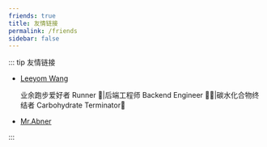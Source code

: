 ```yaml
---
friends: true
title: 友情链接
permalink: /friends
sidebar: false
---
```


::: tip 友情链接
- [Leeyom Wang](https://blog.leeyom.top/)

   业余跑步爱好者 Runner 🏃|后端工程师 Backend Engineer 👨‍💻|碳水化合物终结者 Carbohydrate Terminator🍜

- [Mr.Abner](https://abnermai.gitee.io/abnermaiblog/)

::: 